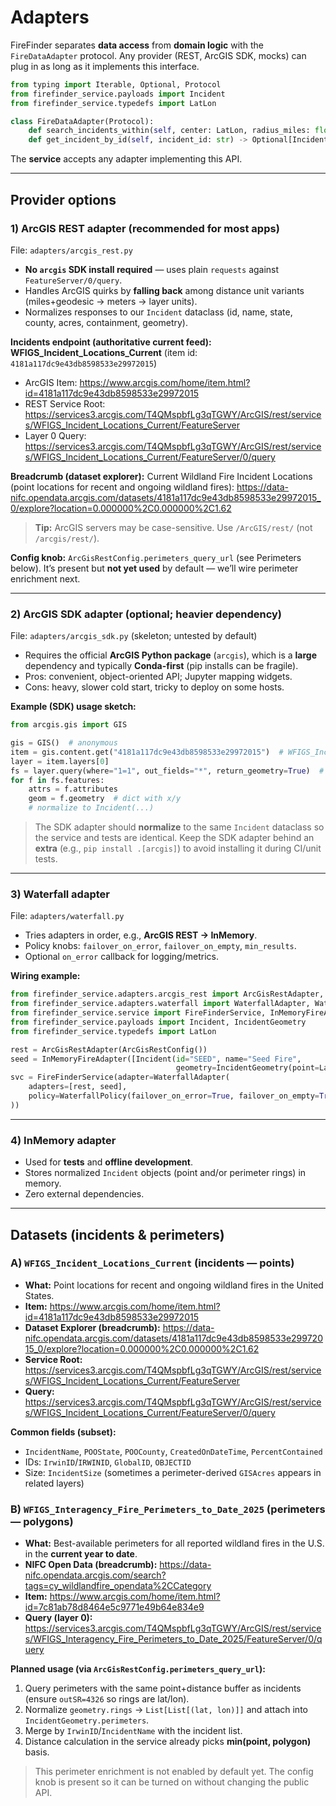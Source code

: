 # Adapters

FireFinder separates **data access** from **domain logic** with the `FireDataAdapter`
protocol. Any provider (REST, ArcGIS SDK, mocks) can plug in as long as it implements
this interface.

```python
from typing import Iterable, Optional, Protocol
from firefinder_service.payloads import Incident
from firefinder_service.typedefs import LatLon

class FireDataAdapter(Protocol):
    def search_incidents_within(self, center: LatLon, radius_miles: float) -> Iterable[Incident]: ...
    def get_incident_by_id(self, incident_id: str) -> Optional[Incident]: ...
```

The **service** accepts any adapter implementing this API.

---

## Provider options

### 1) ArcGIS **REST** adapter (recommended for most apps)

File: `adapters/arcgis_rest.py`

- **No `arcgis` SDK install required** — uses plain `requests` against `FeatureServer/0/query`.
- Handles ArcGIS quirks by **falling back** among distance unit variants (miles+geodesic → meters → layer units).
- Normalizes responses to our `Incident` dataclass (id, name, state, county, acres, containment, geometry).

**Incidents endpoint (authoritative current feed):**
**WFIGS_Incident_Locations_Current** (item id: `4181a117dc9e43db8598533e29972015`)

- ArcGIS Item: https://www.arcgis.com/home/item.html?id=4181a117dc9e43db8598533e29972015
- REST Service Root:
  https://services3.arcgis.com/T4QMspbfLg3qTGWY/ArcGIS/rest/services/WFIGS_Incident_Locations_Current/FeatureServer
- Layer 0 Query:
  https://services3.arcgis.com/T4QMspbfLg3qTGWY/ArcGIS/rest/services/WFIGS_Incident_Locations_Current/FeatureServer/0/query

**Breadcrumb (dataset explorer):**
Current Wildland Fire Incident Locations (point locations for recent and ongoing wildland fires):
https://data-nifc.opendata.arcgis.com/datasets/4181a117dc9e43db8598533e29972015_0/explore?location=0.000000%2C0.000000%2C1.62

> **Tip:** ArcGIS servers may be case-sensitive. Use `/ArcGIS/rest/` (not `/arcgis/rest/`).

**Config knob:** `ArcGisRestConfig.perimeters_query_url` (see Perimeters below).
It’s present but **not yet used** by default — we’ll wire perimeter enrichment next.

---

### 2) ArcGIS **SDK** adapter (optional; heavier dependency)

File: `adapters/arcgis_sdk.py` (skeleton; untested by default)

- Requires the official **ArcGIS Python package** (`arcgis`), which is a **large** dependency and typically
  **Conda-first** (pip installs can be fragile).
- Pros: convenient, object-oriented API; Jupyter mapping widgets.
- Cons: heavy, slower cold start, tricky to deploy on some hosts.

**Example (SDK) usage sketch:**

```python
from arcgis.gis import GIS

gis = GIS()  # anonymous
item = gis.content.get("4181a117dc9e43db8598533e29972015")  # WFIGS_Incident_Locations_Current
layer = item.layers[0]
fs = layer.query(where="1=1", out_fields="*", return_geometry=True)  # FeatureSet
for f in fs.features:
    attrs = f.attributes
    geom = f.geometry  # dict with x/y
    # normalize to Incident(...)
```

> The SDK adapter should **normalize** to the same `Incident` dataclass so the service and tests are identical.
> Keep the SDK adapter behind an **extra** (e.g., `pip install .[arcgis]`) to avoid installing it during CI/unit tests.

---

### 3) Waterfall adapter

File: `adapters/waterfall.py`

- Tries adapters in order, e.g., **ArcGIS REST → InMemory**.
- Policy knobs: `failover_on_error`, `failover_on_empty`, `min_results`.
- Optional `on_error` callback for logging/metrics.

**Wiring example:**

```python
from firefinder_service.adapters.arcgis_rest import ArcGisRestAdapter, ArcGisRestConfig
from firefinder_service.adapters.waterfall import WaterfallAdapter, WaterfallPolicy
from firefinder_service.service import FireFinderService, InMemoryFireAdapter
from firefinder_service.payloads import Incident, IncidentGeometry
from firefinder_service.typedefs import LatLon

rest = ArcGisRestAdapter(ArcGisRestConfig())
seed = InMemoryFireAdapter([Incident(id="SEED", name="Seed Fire",
                                     geometry=IncidentGeometry(point=LatLon(39.2, -120.25)))])
svc = FireFinderService(adapter=WaterfallAdapter(
    adapters=[rest, seed],
    policy=WaterfallPolicy(failover_on_error=True, failover_on_empty=True),
))
```

---

### 4) InMemory adapter

- Used for **tests** and **offline development**.
- Stores normalized `Incident` objects (point and/or perimeter rings) in memory.
- Zero external dependencies.

---

## Datasets (incidents & perimeters)

### A) `WFIGS_Incident_Locations_Current` (incidents — points)

- **What:** Point locations for recent and ongoing wildland fires in the United States.
- **Item:** https://www.arcgis.com/home/item.html?id=4181a117dc9e43db8598533e29972015
- **Dataset Explorer (breadcrumb):**
  https://data-nifc.opendata.arcgis.com/datasets/4181a117dc9e43db8598533e29972015_0/explore?location=0.000000%2C0.000000%2C1.62
- **Service Root:**
  https://services3.arcgis.com/T4QMspbfLg3qTGWY/ArcGIS/rest/services/WFIGS_Incident_Locations_Current/FeatureServer
- **Query:**
  https://services3.arcgis.com/T4QMspbfLg3qTGWY/ArcGIS/rest/services/WFIGS_Incident_Locations_Current/FeatureServer/0/query

**Common fields (subset):**

- `IncidentName`, `POOState`, `POOCounty`, `CreatedOnDateTime`, `PercentContained`
- IDs: `IrwinID`/`IRWINID`, `GlobalID`, `OBJECTID`
- Size: `IncidentSize` (sometimes a perimeter-derived `GISAcres` appears in related layers)

### B) `WFIGS_Interagency_Fire_Perimeters_to_Date_2025` (perimeters — polygons)

- **What:** Best-available perimeters for all reported wildland fires in the U.S. in the **current year to date**.
- **NIFC Open Data (breadcrumb):**
  https://data-nifc.opendata.arcgis.com/search?tags=cy_wildlandfire_opendata%2CCategory
- **Item:** https://www.arcgis.com/home/item.html?id=7c81ab78d8464e5c9771e49b64e834e9
- **Query (layer 0):**
  https://services3.arcgis.com/T4QMspbfLg3qTGWY/ArcGIS/rest/services/WFIGS_Interagency_Fire_Perimeters_to_Date_2025/FeatureServer/0/query

**Planned usage (via `ArcGisRestConfig.perimeters_query_url`):**

1. Query perimeters with the same point+distance buffer as incidents (ensure `outSR=4326` so rings are lat/lon).
2. Normalize `geometry.rings` → `List[List[(lat, lon)]]` and attach into `IncidentGeometry.perimeters`.
3. Merge by `IrwinID`/`IncidentName` with the incident list.
4. Distance calculation in the service already picks **min(point, polygon)** basis.

> This perimeter enrichment is not enabled by default yet. The config knob is present so it can be turned on without changing the public API.
